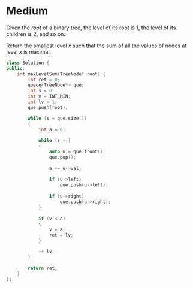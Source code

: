 # Medium

Given the $root$ of a binary tree, the level of its root is $1$, the level of its children is $2$, and so on.

Return the smallest level $x$ such that the sum of all the values of nodes at level $x$ is maximal.

```cpp
class Solution {
public:
    int maxLevelSum(TreeNode* root) {
        int ret = 0;
        queue<TreeNode*> que;
        int s = 0;
        int v = INT_MIN;
        int lv = 1;
        que.push(root);

        while (s = que.size())
        {
            int a = 0;
            
            while (s --)
            {
                auto u = que.front();
                que.pop();
                
                a += u->val;
                
                if (u->left)
                    que.push(u->left);
                
                if (u->right)
                    que.push(u->right);
            }
            
            if (v < a)
            {
                v = a;
                ret = lv;
            }

            ++ lv;
        }
        
        return ret;
    }
};
```
